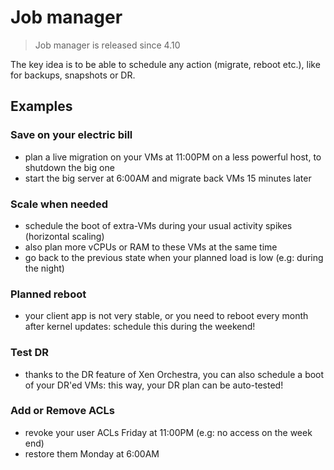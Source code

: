 # Job manager

> Job manager is released since 4.10

The key idea is to be able to schedule any action (migrate, reboot etc.), like for backups, snapshots or DR.

## Examples

### Save on your electric bill

* plan a live migration on your VMs at 11:00PM on a less powerful host, to shutdown the big one
* start the big server at 6:00AM and migrate back VMs 15 minutes later

### Scale when needed

* schedule the boot of extra-VMs during your usual activity spikes (horizontal scaling)
* also plan more vCPUs or RAM to these VMs at the same time
* go back to the previous state when your planned load is low (e.g: during the night)

### Planned reboot

* your client app is not very stable, or you need to reboot every month after kernel updates: schedule this during the weekend!

### Test DR

* thanks to the DR feature of Xen Orchestra, you can also schedule a boot of your DR'ed VMs: this way, your DR plan can be auto-tested!

### Add or Remove ACLs

* revoke your user ACLs Friday at 11:00PM (e.g: no access on the week end)
* restore them Monday at 6:00AM